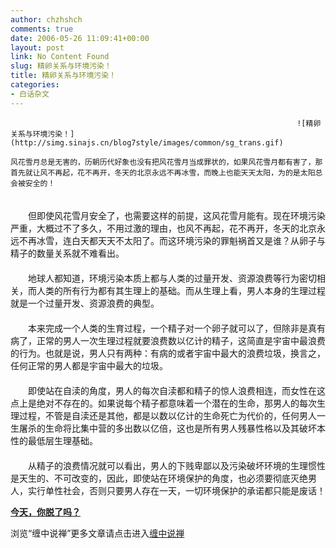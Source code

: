 ```yaml
---
author: chzhshch
comments: true
date: 2006-05-26 11:09:41+00:00
layout: post
link: No Content Found
slug: 精卵关系与环境污染！
title: 精卵关系与环境污染！
categories:
- 白话杂文
---
```


			

                                                                    ![精卵关系与环境污染！](http://simg.sinajs.cn/blog7style/images/common/sg_trans.gif)                                                                                                                                                                                                                 

    风花雪月总是无害的，历朝历代好象也没有把风花雪月当成罪状的，如果风花雪月都有害了，那首先就让风不再起，花不再开，冬天的北京永远不再冰雪，而晚上也能天天太阳，为的是太阳总会被安全的！  
 　　  
　　但即使风花雪月安全了，也需要这样的前提，这风花雪月能有。现在环境污染严重，大概过不了多久，不用过激的理由，也风不再起，花不再开，冬天的北京永远不再冰雪，连白天都天天不太阳了。而这环境污染的罪魁祸首又是谁？从卵子与精子的数量关系就不难看出。  
 　　  
　　地球人都知道，环境污染本质上都与人类的过量开发、资源浪费等行为密切相关，而人类的所有行为都有其生理上的基础。而从生理上看，男人本身的生理过程就是一个过量开发、资源浪费的典型。  
 　　  
　　本来完成一个人类的生育过程，一个精子对一个卵子就可以了，但除非是真有病了，正常的男人一次生理过程就要浪费数以亿计的精子，这简直是宇宙中最浪费的行为。也就是说，男人只有两种：有病的或者宇宙中最大的浪费垃圾，换言之，任何正常的男人都是宇宙中最大的垃圾。  
 　　  
　　即使站在自渎的角度，男人的每次自渎都和精子的惊人浪费相连，而女性在这点上是绝对不存在的。如果说每个精子都意味着一个潜在的生命，那男人的每次生理过程，不管是自渎还是其他，都是以数以亿计的生命死亡为代价的，任何男人一生屠杀的生命将比集中营的多出数以亿倍，这也是所有男人残暴性格以及其破坏本性的最低层生理基础。  
 　　  
　　从精子的浪费情况就可以看出，男人的下贱卑鄙以及污染破坏环境的生理惯性是天生的、不可改变的，因此，即使站在环境保护的角度，也必须要彻底灭绝男人，实行单性社会，否则只要男人存在一天，一切环境保护的承诺都只能是废话！

[**今天，你脱了吗？**](http://blog.sina.com.cn/u/486e105c01000301)

浏览“缠中说禅”更多文章请点击进入[缠中说禅](http://blog.sina.com.cn/m/chzhshch)
